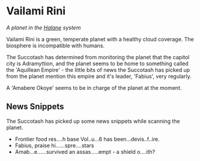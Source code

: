 # Vailami Rini

*A planet in the [Halane](./system-halane.md) system*

Vailami Rini is a green, temperate planet with a healthy cloud coverage. The biosphere is incompatible with humans.

The Succotash has determined from monitoring the planet that the capitol city is Adramyttion, and the planet seems to be home to something called the 'Aquillean Empire' - the little bits of news the Succotash has picked up from the planet mention this empire and it's leader, 'Fabius', very regularly.

A 'Amabere Okoye' seems to be in charge of the planet at the moment.

## News Snippets

The Succotash has picked up some news snippets while scanning the planet.

- Frontier food res....h base Vol..u...6 has been...devis..f..ire.
- Fabius, praise hi......spre....stars
- Amab...e......survived an assas.....empt - a shield o....ith?
